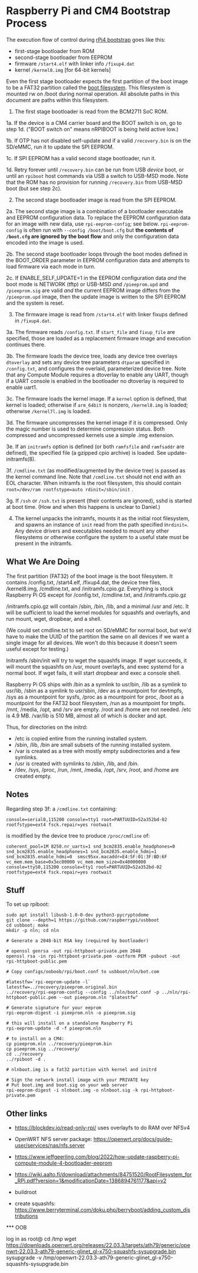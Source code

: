 # Raspberry Pi and CM4 Bootstrap Process

The execution flow of control during [rPi4 bootstrap](https://www.raspberrypi.com/documentation/computers/raspberry-pi.html#raspberry-pi-4-boot-flow)
goes like this:

  * first-stage bootloader from ROM
  * second-stage bootloader from EEPROM
  * firmware `/start4.elf` with linker info `/fixup4.dat`
  * kernel `/kernel8.img` [for 64-bit kernels]

Even the first stage bootloader expects the first partition of the
boot image to be a FAT32 partition called the [boot
filesystem](https://www.raspberrypi.com/documentation/computers/configuration.html#the-boot-folder). This
filesystem is mounted rw on /boot during normal operation. All
absolute paths in this document are paths within this filesystem.

1. The first stage bootloader is read from the BCM2711 SoC ROM.

1a. If the device is a CM4 carrier board and the BOOT switch is on,
go to step 1d. ("BOOT switch on" means nRPIBOOT is being held active low.)

1b. If OTP has not disabled self-update and if a valid `/recovery.bin`
is on the SD/eMMC, run it to update the SPI EEPROM.

1c. If SPI EEPROM has a valid second stage bootloader, run it.

1d. Retry forever until `/recovery.bin` can be run from USB *device*
boot, or until an `rpiboot` host commands via USB a switch to USB-MSD
mode. Note that the ROM has no provision for running `/recovery.bin`
from USB-MSD boot (but see step 2c).

2. The second stage bootloader image is read from the SPI EEPROM.

2a. The second stage image is a combination of a bootloader executable
and EEPROM configuration data. To replace the EEPROM configuration
data for an image with new data, use `rpi-eeprom-config`; see
below. `rpi-eeprom-config` is often run with `--config /boot/boot.cfg`
but **the contents of `/boot.cfg` are ignored by the boot flow** and
only the configuration data encoded into the image is used.

2b. The second stage bootloader loops through the boot modes defined
in the BOOT_ORDER parameter in EEPROM configuration data and attempts
to load firmware via each mode in turn. 

2c. If ENABLE_SELF_UPDATE=1 in the EEPROM configuration data *and* the
boot mode is NETWORK (tftp) or USB-MSD *and* `/pieeprom.upd` and
`/pieeprom.sig` are valid *and* the current EEPROM image differs from
the `/pieeprom.upd` image, then the update image is written to the SPI
EEPROM and the system is reset.

3. The firmware image is read from `/start4.elf` with linker fixups
defined in `/fixup4.dat`.

3a. The firmware reads `/config.txt`. If `start_file` and `fixup_file`
are specified, those are loaded as a replacement firmware image and
execution continues there.

3b. The firmware loads the device tree, loads any device tree overlays
`dtoverlay` and sets any device tree parameters `dtparam` specified in
`/config.txt`, and configures the overlaid, parameterized device
tree. Note that any Compute Module requires a dtoverlay to enable any
UART, though if a UART console is enabled in the bootloader no
dtoverlay is required to enable uart1.

3c. The firmware loads the kernel image. If a `kernel` option is
defined, that kernel is loaded; otherwise if `arm_64bit` is nonzero,
`/kernel8.img` is loaded; otherwise `/kernel7l.img` is loaded.

3d. The firmware uncompresses the kernel image if it is
compressed. Only the magic number is used to determine compression
status.  Both compressed and uncompressed kernels use a simple .img
extension.

3e. If an `initramfs` option is defined (or both `ramfsfile` and
`ramfsaddr` are defined), the specified file (a gzipped cpio archive)
is loaded. See update-initramfs(8).

3f. `/cmdline.txt` (as modified/augmented by the device tree) is
passed as the kernel command line. Note that `/cmdline.txt` should not
end with an EOL character. When initramfs is the root filesystem, this
should contain `root=/dev/ram rootfstype=auto rdinit=/sbin/init` .

3g. If `/ssh` or `/ssh.txt` is present (their contents are ignored), sshd
is started at boot time. (How and when this happens is unclear to Daniel.)

4. The kernel unpacks the initramfs, mounts it as the initial root
filesystem, and spawns an instance of `init` read from the path
specified in`rdinit=`. Any device drivers and executables needed to
mount any other filesystems or otherwise configure the system to a
useful state must be present in the initramfs.

## What We Are Doing

The first partition (FAT32) of the boot image is the boot
filesystem. It contains /config.txt, /start4.elf, /fixup4.dat, the
device tree files, /kernel8.img, /cmdline.txt, and
/initramfs.cpio.gz. Everything is stock Raspberry Pi OS except for
/config.txt, /cmdline.txt, and /initramfs.cpio.gz

/initramfs.cpio.gz will contain /sbin, /bin, /lib, and a minimal /usr
and /etc. It will be sufficient to load the kernel modules for
squashfs and overlayfs, and run mount, wget, dropbear, and a shell.

(We could set cmdline.txt to set root on SD/eMMC for normal boot, but
we'd have to make the UUID of the partition the same on all devices if
we want a single image for all devices. We won't do this because it
doesn't seem useful except for testing.)

Initramfs /sbin/init will try to wget the squashfs image. If wget
succeeds, it will mount the squashfs on /usr, mount overlayfs, and exec
systemd for a normal boot. If wget fails, it will start dropbear and
exec a console shell.

Raspberry Pi OS ships with /bin as a symlink to usr/bin, /lib as a
symlink to usr/lib, /sbin as a symlink to usr/sbin, /dev as a
mountpoint for devtmpfs, /sys as a mountpoint for sysfs, /proc as a
mountpoint for proc, /boot as a mountpoint for the FAT32 boot
filesystem, /run as a mountpoint for tmpfs. /mnt, /media, /opt, and
/srv are empty. /root and /home are not needed. /etc is 4.9
MB. /var/lib is 510 MB, almost all of which is docker and apt.

Thus, for directories on the initrd:

* /etc is copied entire from the running installed system.
* /sbin, /lib, /bin are small subsets of the running installed system.
* /var is created as a tree with mostly empty subdirectories and a few
  symlinks.
* /usr is created with symlinks to /sbin, /lib, and /bin.
* /dev, /sys, /proc, /run, /mnt, /media, /opt, /srv, /root, and /home
  are created empty.



## Notes

Regarding step 3f: a `/cmdline.txt` containing:

```
console=serial0,115200 console=tty1 root=PARTUUID=52a352bd-02 rootfstype=ext4 fsck.repair=yes rootwait
```

is modified by the device tree to produce `/proc/cmdline` of:

```
coherent_pool=1M 8250.nr_uarts=1 snd_bcm2835.enable_headphones=0 snd_bcm2835.enable_headphones=1 snd_bcm2835.enable_hdmi=1 snd_bcm2835.enable_hdmi=0  smsc95xx.macaddr=E4:5F:01:3F:BD:6F vc_mem.mem_base=0x3ec00000 vc_mem.mem_size=0x40000000  console=ttyS0,115200 console=tty1 root=PARTUUID=52a352bd-02 rootfstype=ext4 fsck.repair=yes rootwait
```

## Stuff

To set up rpiboot:

```
sudo apt install libusb-1.0-0-dev python3-pycryptodome
git clone --depth=1 https://github.com/raspberrypi/usbboot
cd usbboot; make
mkdir -p nln; cd nln

# Generate a 2048-bit RSA key (required by bootloader)

# openssl genrsa -out rpi-httpboot-private.pem 2048
openssl rsa -in rpi-httpboot-private.pem -outform PEM -pubout -out rpi-httpboot-public.pem

# Copy configs/ooboob/rpi/boot.conf to usbboot/nln/bot.com

#latestfw=`rpi-eeprom-update -l`
latestfw=../recovery/pieeprom.original.bin
../recovery/rpi-eeprom-config --config ../nln/boot.conf -p ../nln/rpi-httpboot-public.pem --out pieeprom.nln "$latestfw"

# Generate signature for your eeprom
rpi-eeprom-digest -i pieeprom.nln -o pieeprom.sig

# this will install on a standalone Raspberry Pi
rpi-eeprom-update -d -f pieeprom.nln

# to install on a CM4:
cp pieeprom.nln ../recovery/pieeprom.bin
cp pieeprom.sig ../recovery/
cd ../recovery
../rpiboot -d .

# nlnboot.img is a fat32 partition with kernel and initrd

# Sign the network install image with your PRIVATE key
# Put boot.img and boot.sig on your web server
rpi-eeprom-digest -i nlnboot.img -o nlnboot.sig -k rpi-httpboot-private.pem
```

## Other links

* https://blockdev.io/read-only-rpi/ uses overlayfs to do RAM over NFSv4

* OpenWRT NFS server package: https://openwrt.org/docs/guide-user/services/nas/nfs.server

* https://www.jeffgeerling.com/blog/2022/how-update-raspberry-pi-compute-module-4-bootloader-eeprom

* https://wiki.aalto.fi/download/attachments/84751520/RootFilesystem_for_RPi.pdf?version=1&modificationDate=1386894761177&api=v2

* buildroot

* create squashfs: https://www.berryterminal.com/doku.php/berryboot/adding_custom_distributions

*** OOB

log in as root@
cd /tmp
wget https://downloads.openwrt.org/releases/22.03.3/targets/ath79/generic/openwrt-22.03.3-ath79-generic-glinet_gl-x750-squashfs-sysupgrade.bin
sysupgrade -v /tmp/openwrt-22.03.3-ath79-generic-glinet_gl-x750-squashfs-sysupgrade.bin
